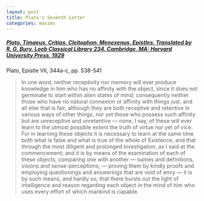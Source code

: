 ```yaml
---
layout: post
title: Plato's Seventh Letter
categories: maxims
---
```


##### [*Plato. Timaeus. Critias. Cleitophon. Menexenus. Epistles.* Translated by R. G. Bury. Loeb Classical Library 234. Cambridge, MA: Harvard University Press, 1929](https://archive.org/search.php?query=external-identifier%3A%22urn%3Aoclc%3Arecord%3A1040669984%22)

Plato, Epistle VII, 344a-c, pp. 538-541

> In one word, neither receptivity nor memory will ever produce knowledge in him who has no affinity with the object, since it does not germinate to start within alien states of mind; consequently neither those who have no natural connexion or affinity with things just, and all else that is fair, although they are both receptive and retentive in various ways of other things, nor yet those who possess such affinity but are unreceptive and unretentive — none, I say, of these will ever learn to the utmost possible extent the truth of virtue nor yet of vice. For in learning these objects it is necessary to learn at the same time both what is false and what is true of the whole of Existence, and that through the most diligent and prolonged investigation, as I said at the commencement; and it is by means of the examination of each of these objects, comparing one with another — names and definitions, visions and sense-perceptions, — proving them by kindly proofs and employing questionings and answerings that are void of envy — it is by such means, and hardly so, that there bursts out the light of intelligence and reason regarding each object in the mind of him who uses every effort of which mankind is capable.

<!--
 > ἑνὶ δὲ λόγῳ, τὸν μὴ συγγενῆ τοῦ πράγματος οὔτ᾽ ἂν εὐμάθεια ποιήσειέν ποτε οὔτε μνήμη— τὴν ἀρχὴν γὰρ ἐν ἀλλοτρίαις ἕξεσιν οὐκ ἐγγίγνεται—ὥστε ὁπόσοι τῶν δικαίων τε καὶ τῶν ἄλλων ὅσα καλὰ μὴ προσφυεῖς εἰσιν καὶ συγγενεῖς, ἄλλοι δὲ ἄλλων εὐμαθεῖς ἅμα καὶ μνήμονες, οὐδ᾽ ὅσοι συγγενεῖς, δυσμαθεῖς δὲ καὶ ἀμνήμονες, οὐδένες τούτων μήποτε μάθωσιν ἀλήθειαν ἀρετῆς εἰς τὸ δυνατὸν οὐδὲ κακίας. ἅμα γὰρ αὐτὰ ἀνάγκη μανθάνειν καὶ τὸ ψεῦδος ἅμα καὶ ἀληθὲς τῆς ὅλης οὐσίας, μετὰ τριβῆς πάσης καὶ χρόνου πολλοῦ, ὅπερ ἐν ἀρχαῖς εἶπον: μόγις δὲ τριβόμενα πρὸς ἄλληλα αὐτῶν ἕκαστα, ὀνόματα καὶ λόγοι ὄψεις τε καὶ αἰσθήσεις, ἐν εὐμενέσιν ἐλέγχοις ἐλεγχόμενα καὶ ἄνευ φθόνων ἐρωτήσεσιν καὶ ἀποκρίσεσιν χρωμένων, ἐξέλαμψε φρόνησις περὶ ἕκαστον καὶ νοῦς, συντείνων ὅτι μάλιστ᾽ εἰς δύναμιν ἀνθρωπίνην.
-->